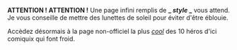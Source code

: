 **ATTENTION ! ATTENTION !** Une page infini remplis de **_ _style_ _** vous attend.  
Je vous conseille de mettre des lunettes de soleil pour éviter d'être éblouie.  
  
Accèdez désormais à la page non-officiel la plus <ins>*cool*</ins> des 10 héros d'ici comiquix qui font froid.